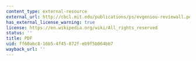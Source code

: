 ```yaml
---
content_type: external-resource
external_url: http://cbcl.mit.edu/publications/ps/evgeniou-reviewall.pdf
has_external_license_warning: true
license: https://en.wikipedia.org/wiki/All_rights_reserved
status: ''
title: PDF
uid: ff60abc8-16b5-4f45-872f-eb9f5b064bb7
wayback_url: ''
---
```

